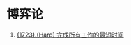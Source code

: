 # 博弈论

1. [(1723).(Hard) 完成所有工作的最短时间][1723]


[1723]: ../binarysearch/E1723_Hard_FindMinimumTimeToFinishAllJobs.java